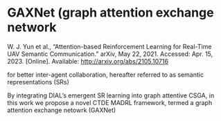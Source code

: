# GAXNet (graph attention exchange network

W. J. Yun et al., “Attention-based Reinforcement Learning for Real-Time UAV Semantic Communication.” arXiv, May 22, 2021. Accessed: Apr. 15, 2023. [Online]. Available: http://arxiv.org/abs/2105.10716


for better inter-agent collaboration, hereafter referred to as semantic representations (SRs)

By integrating DIAL’s emergent SR learning into graph attentive CSGA, in this work we propose a novel CTDE MADRL framework, termed a graph attention exchange netowrk (GAXNet)